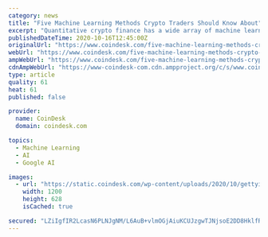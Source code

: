 ```yaml
---
category: news
title: "Five Machine Learning Methods Crypto Traders Should Know About"
excerpt: "Quantitative crypto finance has a wide array of machine learning techniques to call on. Here are five, explained for their characteristics."
publishedDateTime: 2020-10-16T12:45:00Z
originalUrl: "https://www.coindesk.com/five-machine-learning-methods-crypto-traders-should-know-about"
webUrl: "https://www.coindesk.com/five-machine-learning-methods-crypto-traders-should-know-about"
ampWebUrl: "https://www.coindesk.com/five-machine-learning-methods-crypto-traders-should-know-about?amp=1"
cdnAmpWebUrl: "https://www-coindesk-com.cdn.ampproject.org/c/s/www.coindesk.com/five-machine-learning-methods-crypto-traders-should-know-about?amp=1"
type: article
quality: 61
heat: 61
published: false

provider:
  name: CoinDesk
  domain: coindesk.com

topics:
  - Machine Learning
  - AI
  - Google AI

images:
  - url: "https://static.coindesk.com/wp-content/uploads/2020/10/gettyimages-671032986-2048x2048-1-1200x628.jpg"
    width: 1200
    height: 628
    isCached: true

secured: "LZiIgfIR2LcasN6PLNJgNM/L6AuB+vlmOGjAiuKCUJzgwTJNjsoE2DD8HklfRFmSAqO1e+LJos5BVVecsGT1/cKJsUus82ee2tmcoQaOtna8UESR5THicrEviIixnTAlX0/mdLQThObK4B0TOj8+3Am+a23Iss3ObFYwB3TcOgOwGjCLCKPQAk8CEovvDr7VyITjNXlX4BDbhfqKMRL5F1ww7FNZDBEY6ds+hnWGSartlSz1Qc8CzSGtX4zrMEAPvGbP9JZokiY0DfgK52KKrxS+UgFk2KTAHuWrO52YL6XeZYWO9weXPbQxfg2YscCLb1mdot/uMcIWY+pO3QAlf0FFeQx+LBQmeo5R1si/rz8=;J5a7pjjEB3XZZehTrY8L3Q=="
---
```


